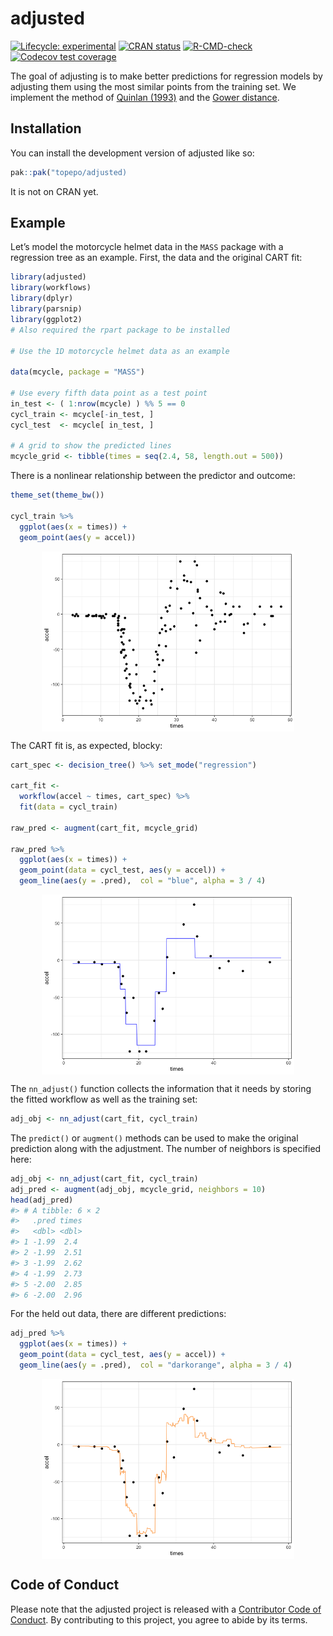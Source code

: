 
<!-- README.md is generated from README.Rmd. Please edit that file -->

# adjusted

<!-- badges: start -->

[![Lifecycle:
experimental](https://img.shields.io/badge/lifecycle-experimental-orange.svg)](https://lifecycle.r-lib.org/articles/stages.html#experimental)
[![CRAN
status](https://www.r-pkg.org/badges/version/adjusted)](https://CRAN.R-project.org/package=adjusted)
[![R-CMD-check](https://github.com/topepo/adjusted/actions/workflows/R-CMD-check.yaml/badge.svg)](https://github.com/topepo/adjusted/actions/workflows/R-CMD-check.yaml)
[![Codecov test
coverage](https://codecov.io/gh/topepo/adjusted/branch/main/graph/badge.svg)](https://app.codecov.io/gh/topepo/adjusted?branch=main)
<!-- badges: end -->

The goal of adjusting is to make better predictions for regression
models by adjusting them using the most similar points from the training
set. We implement the method of [Quinlan
(1993)](https://scholar.google.com/scholar?hl=en&as_sdt=0%2C7&q=combining+instance%E2%80%93based+and+model%E2%80%93based+learning&btnG=)
and the [Gower
distance](https://scholar.google.com/scholar?hl=en&as_sdt=0%2C7&q=A+general+coefficient+of+similarity+and+some+of+its+properties&btnG=).

## Installation

You can install the development version of adjusted like so:

``` r
pak::pak("topepo/adjusted)
```

It is not on CRAN yet.

## Example

Let’s model the motorcycle helmet data in the `MASS` package with a
regression tree as an example. First, the data and the original CART
fit:

``` r
library(adjusted)
library(workflows)
library(dplyr)
library(parsnip)
library(ggplot2)
# Also required the rpart package to be installed

# Use the 1D motorcycle helmet data as an example

data(mcycle, package = "MASS")

# Use every fifth data point as a test point
in_test <- ( 1:nrow(mcycle) ) %% 5 == 0
cycl_train <- mcycle[-in_test, ]
cycl_test  <- mcycle[ in_test, ]

# A grid to show the predicted lines
mcycle_grid <- tibble(times = seq(2.4, 58, length.out = 500))
```

There is a nonlinear relationship between the predictor and outcome:

``` r
theme_set(theme_bw())

cycl_train %>%
  ggplot(aes(x = times)) +
  geom_point(aes(y = accel))
```

<img src="man/figures/README-training-1.png" width="80%" style="display: block; margin: auto;" />

The CART fit is, as expected, blocky:

``` r
cart_spec <- decision_tree() %>% set_mode("regression")

cart_fit <- 
  workflow(accel ~ times, cart_spec) %>% 
  fit(data = cycl_train)

raw_pred <- augment(cart_fit, mcycle_grid)

raw_pred %>% 
  ggplot(aes(x = times)) + 
  geom_point(data = cycl_test, aes(y = accel)) +
  geom_line(aes(y = .pred),  col = "blue", alpha = 3 / 4)
```

<img src="man/figures/README-raw-1.png" width="80%" style="display: block; margin: auto;" />

The `nn_adjust()` function collects the information that it needs by
storing the fitted workflow as well as the training set:

``` r
adj_obj <- nn_adjust(cart_fit, cycl_train)
```

The `predict()` or `augment()` methods can be used to make the original
prediction along with the adjustment. The number of neighbors is
specified here:

``` r
adj_obj <- nn_adjust(cart_fit, cycl_train)
adj_pred <- augment(adj_obj, mcycle_grid, neighbors = 10)
head(adj_pred)
#> # A tibble: 6 × 2
#>   .pred times
#>   <dbl> <dbl>
#> 1 -1.99  2.4 
#> 2 -1.99  2.51
#> 3 -1.99  2.62
#> 4 -1.99  2.73
#> 5 -2.00  2.85
#> 6 -2.00  2.96
```

For the held out data, there are different predictions:

``` r
adj_pred %>% 
  ggplot(aes(x = times)) + 
  geom_point(data = cycl_test, aes(y = accel)) +
  geom_line(aes(y = .pred),  col = "darkorange", alpha = 3 / 4)
```

<img src="man/figures/README-adjusted-1.png" width="80%" style="display: block; margin: auto;" />

## Code of Conduct

Please note that the adjusted project is released with a [Contributor
Code of
Conduct](https://contributor-covenant.org/version/2/1/CODE_OF_CONDUCT.html).
By contributing to this project, you agree to abide by its terms.
